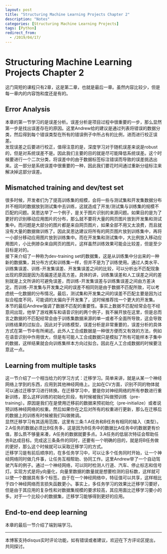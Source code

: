 ```yaml
---
layout: post
title: "Structuring Machine Learning Projects Chapter 2"
description: "Notes"
categories: [Structuring Machine Learning Projects]
tags: [Python]
redirect_from:
  - /2019/04/17/
---
```


# Structuring Machine Learning Projects Chapter 2    

这门简短的课程只有2章，这是第二章，也就是最后一章。虽然内容比较少，但是每一章内的内容饱和度还是有的。  

## Error Analysis  
本章的第一节学习的是误差分析。误差分析是项目过程中很重要的一步，那么显然第一步是找出误差存在的原因。这里Andrew给的建议是通过列表将错误的数据分类，然后得到每个错误类型在所有的错误例子中所占有的比例，进而进行校正误差。  
发现误差之后要进行校正，值得注意的是，深度学习对于随机误差来说是robust的，但是对系统误差不是。因此我们主要的目的就是尽可能降低系统误差。这个时候要进行一个二次分类，将误差中的由于数据标签标注错误而导致的误差挑选出来。这一部分是系统误差中很重要的一种，因此我们要花时间通过重新分组标注来解决掉这部分误差。  

## Mismatched training and dev/test set  
很多时候，开发者们为了提高训练集的规模，会将一些与测试集和开发集数据分布并不相同的数据放到测试集中去训练，这就造成了开发/测试集与训练集的规模不匹配的问题。吴恩达举了一个例子，是关于图片识别的来源问题。如果目的是为了更好的识别移动应用图片的分布，那么就不要将大量的网页图片放到开发集和测试集中。而问题是大部分的图片都是来自网页图片，如果全部不用又太浪费，而且就没有大量的数据做训练了。因此吴恩达建议将所有的网页图片放到训练集中，再将一小部分移动应用图片放到训练集中。而在开发集和测试集中，大比例放入移动应用图片，小比例掺杂来自网页的图片。这样虽然训练效果可能会比较差，但是至少目标是对的。  
接下来介绍了一种称为dev-training set的数据集，这是从训练集中分出来的一种新的数据集，其分布方式和训练集一样，但并不是为了训练使用。通过人类水平、训练集误差、训练-开发集误差、开发集误差之间的比较，可以分析出不匹配现象出现的原因是因为高偏差还是高方差。具体的讲，训练集误差和人工误差之间的差别就是上文所讲的可避免误差，而训练-开发集误差与训练集误差之间由方差决定。而训练-开发集与开发集之间的误差不相同则是由于数据不匹配所致，可以考虑统一化数据的分布情况。最后，测试集和开发集之间的误差不匹配主要是因为过拟合程度不同，可能调的太偏向于开发集了，这时候推荐找一个更大的开发集。  
本节的最后Andrew强调了数据不匹配的重要性。事实上数据不匹配经常会在不经意间出现，他举了游戏赛车和语音识别的两个例子，我不展开放在这里，但是总而言之数据的不匹配经常会由于训练集数据来源的单一或者不全面所导致，这会导致训练结果的过拟合。因此对于训练模型，误差分析是非常重要的，误差分析的具体方式在第一节中有所阐述。此外人工合成数据是一种很方便而又有效的方法，例如在语音识别中作用很大，但是有可能人工合成数据只是模拟了所有可能样本子集中的数据，这样结果就会向训练集样本方向过拟合。因此在人工合成数据的时候要注意这一点。  

## Learning from multiple tasks  
这一节介绍了一个相当给力的学习方式：迁移学习。简单来讲，就是从某一个神经网络上学到的东西，应用到其他神经网络上。比如在CV方面，识别不同的物体就可以通过迁移学习进行转换。在迁移学习中，要是你对神经网络的所有参数进行重新训练，那么这样训练的初始化阶段，有时候被我们叫做预训练（pre-training）。原因是我们在是使用迁移前的数据来预初始化（pre-initialize）或者说预训练神经网络的权重。然后如果你在之后对所有的权重进行更新，那么在迁移后的数据上的训练有时候被我们叫做微调。  
显然迁移学习有其适用范围，这里有三条:1.A任务和B任务有相同的输入（类型）。2.A任务的数据必须比B任务多，这是因为B任务中的数据比A任务中的数据更有价值，那么质不够量来凑，A任务的数据就要多点。3.A任务的低层次特征会帮助任务B达成目标。完成这三条条件的同时，还要有一个明确的目的，就是将B任务做的更好，那么这个时候就可以采取迁移学习的方式。  
迁移学习是有前后顺序的，在多任务学习中，可以让多个任务同时开始，让一个神经网络同时做几件事，让任务互相帮助、协同工作。这里Andrew举了一个自动驾驶汽车的例子。通过一个神经网络，可以同时检测人行道、汽车、停止标志和信号灯。实现方式是将y向量化，向量里数据的数量就是想要检测的目标数，这样就可以使一个数据具有多个标签。由于在一个神经网络中，特征值可以共享，这样相比于四个神经网络而言损失函数更小。事实上，多任务学习的效果比迁移学习要好，但是由于其应用的复杂性和对数据集规模的要求较高，其应用面比迁移学习要小的多。对于一个比较小的数据集，迁移学习能够得到更好的应用。  

## End-to-end deep learning  
本章的最后一节介绍了端到端学习。


---
本博客支持disqus实时评论功能，如有错误或者建议，欢迎在下方评论区提出，共同探讨。  
